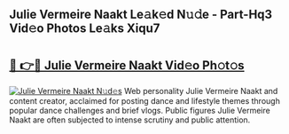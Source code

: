 ## Julie Vermeire Naakt Le𝚊k𝚎d N𝚞𝚍e - Part-Hq3 Vid𝚎o Photos Le𝚊ks Xiqu7

# <h2><a href="http://fb25v8.evod.top/?m=Julie+Vermeire+Naakt">🔗 👉🔴 Julie Vermeire Naakt Vid𝚎o Ph𝚘t𝚘s</a></h2>

[![Julie Vermeire Naakt N𝚞d𝚎s](https://i.imgur.com/8V9OHl7.gif)](http://fb25v8.evod.top/?m=Julie+Vermeire+Naakt)
Web personality Julie Vermeire Naakt and content creator, acclaimed for posting dance and lifestyle themes through popular dance challenges and brief vlogs. Public figures Julie Vermeire Naakt are often subjected to intense scrutiny and public attention. 
